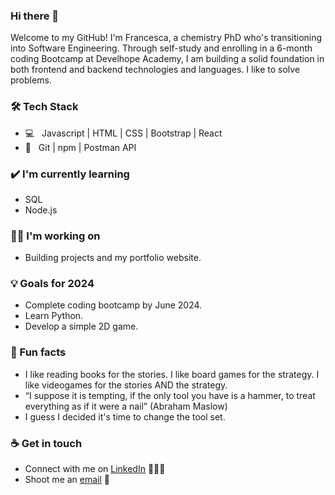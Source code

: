 ### Hi there 👋

<!--
**Francesca-Bonato/Francesca-Bonato** is a ✨ _special_ ✨ repository because its `README.md` (this file) appears on your GitHub profile.

Here are some ideas to get you started:

- 🔭 I’m currently working on ...
- 🌱 I’m currently learning ...
- 👯 I’m looking to collaborate on ...
- 🤔 I’m looking for help with ...
- 💬 Ask me about ...
- 📫 How to reach me: ...
- 😄 Pronouns: ...
- ⚡ Fun fact: ...
-->

Welcome to my GitHub! I'm Francesca, a chemistry PhD who's transitioning into Software Engineering. Through self-study and enrolling in a 6-month coding Bootcamp at Develhope Academy, I am building a solid foundation in both frontend and backend technologies and languages. I like to solve problems.

### 🛠 Tech Stack
- 💻 &nbsp;  Javascript | HTML | CSS | Bootstrap | React
- 🔧 &nbsp; Git | npm | Postman API 

### ✔️ I'm currently learning
- SQL
- Node.js

### 👩‍💻 I'm working on
- Building projects and my portfolio website. 

### 💡 Goals for 2024
- Complete coding bootcamp by June 2024.
- Learn Python.
- Develop a simple 2D game. 

### 🌴 Fun facts
- I like reading books for the stories. I like board games for the strategy. I like videogames for the stories AND the strategy.
- “I suppose it is tempting, if the only tool you have is a hammer, to treat everything as if it were a nail” (Abraham Maslow)
- I guess I decided it's time to change the tool set.
  
### ☕ Get in touch
- Connect with me on [LinkedIn](https://www.linkedin.com/in/francesca-bonato-451219129/) 👨🏻‍💻
- Shoot me an [email](mailto:francesca.bonato@hotmail.com) 💌



